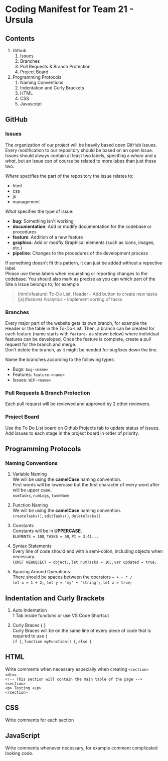 # Coding Manifest for Team 21 - Ursula
## Contents
1. Github
    1. Issues
    2. Branches
    3. Pull Requests & Branch Protection
    4. Project Board
2. Programming Protocols
   1. Naming Conventions
   2. Indentation and Curly Brackets
   3. HTML
   4. CSS
   5. Javascript

## GitHub
### Issues
The organization of our project will be heavily based open GitHub Issues. Every modification to our repository should be based on an open Issue. \
Issues should always contain at least two labels, specifing a *where* and a *what*, but an Issue can of course be related to more labes than just these two.

*Where* specifies the part of the repository the issue relates to:
- html
- css
- js
- management

*What* specifies the type of issue:
- **bug**: Something isn't working
- **documentation**: Add or modify documentation for the codebase or procedures
- **feature**: Addition of a new feature
- **graphics**: Add or modfiy Graphical elements (such as icons, images, etc.)
- **pipeline**: Changes to the procedures of the development process 

If something doesn't fit this pattern, it can just be added without a repective label.\
Please use these labels when requesting or reporting changes to the codebase. You should also mark as precise as you can which part of the Site a Issue belongs to, for example
> (html)(feature) To-Do List, Header - Add button to create new tasks \
> (js)(feature) Analytics - Implement sorting of tasks

### Branches
Every major part of the website gets its own branch, for example the Header or the table in the To-Do-List. Then, a branch can be created for each feature (name starts with `feature-` as shown below) where individual features can be developed. Once the feature is complete, create a pull request for the branch and merge. \
Don't delete the branch, as it might be needed for bugfixes down the line. 

Name the branches according to the following types:
* Bugs: `bug-<name>`
* Features: `feature-<name>`
* Issues: `WIP-<name>`

### Pull Requests & Branch Protection
Each pull request will be reviewed and approved by 2 other reviewers. 

### Project Board
Use the To Do List board on Github Projects tab to update status of issues. Add issues to each stage in the project board in order of priority. 

## Programming Protocols

### Naming Conventions
1. Variable Naming <br>
We will be using the **camelCase** naming convention. <br>
First words will be lowercase but the first character of every word after will be upper case. <br>
`numTasks`, `numLogs`, `taskName`

2. Function Naming <br>
We will be using the **camelCase** naming convention. <br>
`createTasks()`, `editTasks()`, `deleteTasks()`

3. Constants <br>
Constants will be in **UPPERCASE**. <br>
`ELEMENTS = 100`, `TASKS = 50`, `PI = 3.41...`

4. Syntax Statements  <br>
Every line of code should end with a semi-colon, including objects when necessary. <br>
`CONST NEWOBJECT = object;`, `let numTasks = 10;`, `var updated = true;` 

5. Spacing Around Operations <br>
There should be spaces between the operators `= + - * /` <br>
`let x = 1 + 2;`, `let y = 'my' + 'string';`, `let z = true;`

## Indentation and Curly Brackets

1. Auto Indentation <br>
1 Tab inside functons or use VS Code Shortcut <br>

2. Curly Braces { } <br>
Curly Braces will be on the same line of every piece of code that is required to use `{` <br>
`if {`, `function myFunction() {`, `else {`

## HTML
Write comments when necessary especially when creating `<section> <div>`. <br>
`<!-- This section will contain the main table of the page -->` <br>
 `<section>` <br>
    `<p> Testing </p>` <br>
 `</section>` <br>
 
 ## CSS
 Write comments for each section <br>
 
 ## JavaScript
 Write comments whenever necessary, for example comment complicated looking code.
